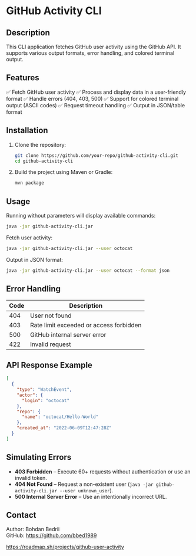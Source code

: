 # GitHub Activity CLI

## Description
This CLI application fetches GitHub user activity using the GitHub API. It supports various output formats, error handling, and colored terminal output.

## Features
✅ Fetch GitHub user activity
✅ Process and display data in a user-friendly format
✅ Handle errors (404, 403, 500)
✅ Support for colored terminal output (ASCII codes)
✅ Request timeout handling
✅ Output in JSON/table format

## Installation
1. Clone the repository:
   ```sh
   git clone https://github.com/your-repo/github-activity-cli.git
   cd github-activity-cli
   ```
2. Build the project using Maven or Gradle:
   ```sh
   mvn package
   ```

## Usage
Running without parameters will display available commands:
```sh
java -jar github-activity-cli.jar
```

Fetch user activity:
```sh
java -jar github-activity-cli.jar --user octocat
```

Output in JSON format:
```sh
java -jar github-activity-cli.jar --user octocat --format json
```

## Error Handling
| Code | Description |
|------|-------------------------------------------|
| 404  | User not found |
| 403  | Rate limit exceeded or access forbidden |
| 500  | GitHub internal server error |
| 422  | Invalid request |

## API Response Example
```json
[
  {
    "type": "WatchEvent",
    "actor": {
      "login": "octocat"
    },
    "repo": {
      "name": "octocat/Hello-World"
    },
    "created_at": "2022-06-09T12:47:28Z"
  }
]
```

## Simulating Errors
- **403 Forbidden** – Execute 60+ requests without authentication or use an invalid token.
- **404 Not Found** – Request a non-existent user (`java -jar github-activity-cli.jar --user unknown_user`).
- **500 Internal Server Error** – Use an intentionally incorrect URL.

## Contact
Author: Bohdan Bedrii  
GitHub: https://github.com/bbed1989



https://roadmap.sh/projects/github-user-activity

